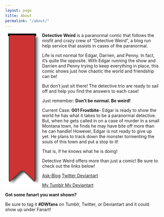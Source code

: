 ```yaml
---
layout: page
title: About
permalink: "/about/"
---
```


<p>
<div class= "bookmark">
<img src= "/images/Bookmark.png" alt="bookmark" align="left" />
</div></p>




<b>Detective Weird</b> is a paranormal comic that follows the misfit and crazy crew of “Detective Weird”, a blog run help service that assists in cases of the paranormal.
<p></p>
Life is not normal for Edgar, Darrien, and Penny. In fact, it’s quite the opposite. With Edgar running the show and Darrien and Penny trying to keep everything in place, this comic shows just how chaotic the world and friendship can be!
<p></p>
But don’t just sit there! The detective trio are ready to sail off and help you find the answers to each case!
<p></p>
Just remember: <b>Don’t be normal. Be weird!</b>
<p></p>
<p></p>
Current Case: <b>001 Frostbite</b>- Edgar is ready to show the world he has what it takes to be a paranormal detective. But, when he gets called in on a case of murder in a small Montana town, he finds he may have bite off more than he can handle! However, Edgar is not ready to give up yet. He plans to track down the monster tormenting the souls of this town and put a stop to it!
<p></p>
That is, if he knows what he is doing!
<p></p>
<p></p>
Detective Weird offers more than just a comic! Be sure to check out the links below!
<p></p>
<a href="http://but-iloveweird.tumblr.com/">Ask-Blog</a>
<a href="http://twitter.com/Shoutout_Weird"> Twitter </a>
<a href="http://detective-weird.deviantart.com"> Deviantart </a>
<p></p>
<p></p>
<a href=" http://prinnyoverlordally.tumblr.com/"> My Tumblr </a>
<a href="http://prinnyoverlordally.deviantart.com/"> My Deviantart </a>
<p></p>
<p></p>
<p></p>
<p></p>
<b> Got some fanart you want shown?</b>
<p></p>
Be sure to tag it <b>#DWfans</b> on Tumblr, Twitter, or Deviantart and it could show up under Fanart!
